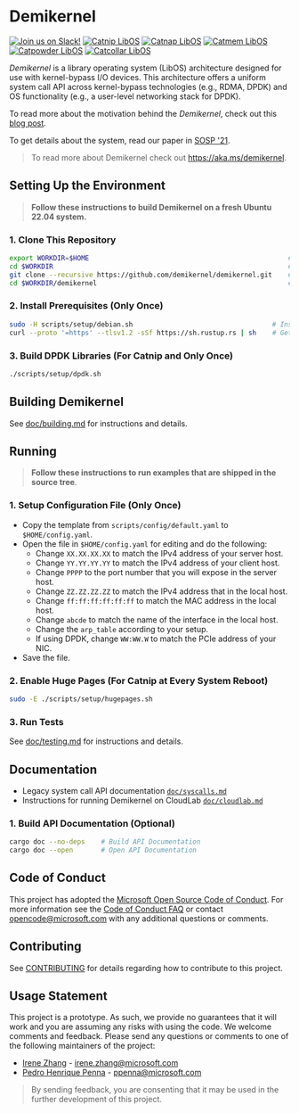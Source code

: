 # Demikernel

[![Join us on Slack!](https://img.shields.io/badge/chat-on%20Slack-e01563.svg)](https://join.slack.com/t/demikernel/shared_invite/zt-11i6lgaw5-HFE_IAls7gUX3kp1XSab0g)
[![Catnip LibOS](https://github.com/demikernel/demikernel/actions/workflows/catnip.yml/badge.svg)](https://github.com/demikernel/demikernel/actions/workflows/catnip.yml)
[![Catnap LibOS](https://github.com/demikernel/demikernel/actions/workflows/catnap.yml/badge.svg)](https://github.com/demikernel/demikernel/actions/workflows/catnap.yml)
[![Catmem LibOS](https://github.com/demikernel/demikernel/actions/workflows/catmem.yml/badge.svg)](https://github.com/demikernel/demikernel/actions/workflows/catmem.yml)
[![Catpowder LibOS](https://github.com/demikernel/demikernel/actions/workflows/catpowder.yml/badge.svg)](https://github.com/demikernel/demikernel/actions/workflows/catpowder.yml)
[![Catcollar LibOS](https://github.com/demikernel/demikernel/actions/workflows/catcollar.yml/badge.svg)](https://github.com/demikernel/demikernel/actions/workflows/catcollar.yml)

_Demikernel_ is a library operating system (LibOS) architecture designed for use
with kernel-bypass I/O devices. This architecture offers a uniform system call
API across kernel-bypass technologies (e.g., RDMA, DPDK) and OS functionality
(e.g., a user-level networking stack for DPDK).

To read more about the motivation behind the _Demikernel_, check out
this [blog
post](http://irenezhang.net/blog/2019/05/21/demikernel.html).

To get details about the system, read our paper in [SOSP '21](https://doi.org/10.1145/3477132.3483569).

> To read more about Demikernel check out <https://aka.ms/demikernel>.

## Setting Up the Environment

> **Follow these instructions to build Demikernel on a fresh Ubuntu 22.04 system.**

### 1. Clone This Repository

```bash
export WORKDIR=$HOME                                                  # Change this to whatever you want.
cd $WORKDIR                                                           # Switch to working directory.
git clone --recursive https://github.com/demikernel/demikernel.git    # Recursive clone.
cd $WORKDIR/demikernel                                                # Switch to repository's source tree.
```

### 2. Install Prerequisites (Only Once)

```bash
sudo -H scripts/setup/debian.sh                                   # Install third party libraries.
curl --proto '=https' --tlsv1.2 -sSf https://sh.rustup.rs | sh    # Get Rust toolchain.
```

### 3. Build DPDK Libraries (For Catnip and Only Once)

```bash
./scripts/setup/dpdk.sh
```

## Building Demikernel

See [doc/building.md](./doc/building.md) for instructions and details.

## Running

> **Follow these instructions to run examples that are shipped in the source tree**.

### 1. Setup Configuration File (Only Once)

- Copy the template from `scripts/config/default.yaml` to `$HOME/config.yaml`.
- Open the file in `$HOME/config.yaml` for editing and do the following:
  - Change `XX.XX.XX.XX` to match the IPv4 address of your server host.
  - Change `YY.YY.YY.YY` to match the IPv4 address of your client host.
  - Change `PPPP` to the port number that you will expose in the server host.
  - Change `ZZ.ZZ.ZZ.ZZ` to match the IPv4 address that in the local host.
  - Change `ff:ff:ff:ff:ff:ff` to match the MAC address in the local host.
  - Change `abcde` to match the name of the interface in the local host.
  - Change the `arp_table` according to your setup.
  - If using DPDK, change `WW:WW.W` to match the PCIe address of your NIC.
- Save the file.

### 2. Enable Huge Pages (For Catnip at Every System Reboot)

```bash
sudo -E ./scripts/setup/hugepages.sh
```

### 3. Run Tests

See [doc/testing.md](./doc/testing.md) for instructions and details.

## Documentation

- Legacy system call API documentation [`doc/syscalls.md`](./doc/syscalls.md)
- Instructions for running Demikernel on CloudLab [`doc/cloudlab.md`](./doc/cloudlab.md)

### 1. Build API Documentation (Optional)

```bash
cargo doc --no-deps    # Build API Documentation
cargo doc --open       # Open API Documentation
```

## Code of Conduct

This project has adopted the [Microsoft Open Source Code of Conduct](https://opensource.microsoft.com/codeofconduct/).
For more information see the [Code of Conduct FAQ](https://opensource.microsoft.com/codeofconduct/faq/)
or contact [opencode@microsoft.com](mailto:opencode@microsoft.com) with any additional questions or comments.

## Contributing

See [CONTRIBUTING](./CONTRIBUTING.md) for details regarding how to contribute
to this project.

## Usage Statement

This project is a prototype. As such, we provide no guarantees that it will
work and you are assuming any risks with using the code. We welcome comments
and feedback. Please send any questions or comments to one of the following
maintainers of the project:

- [Irene Zhang](https://github.com/iyzhang) - [irene.zhang@microsoft.com](mailto:irene.zhang@microsoft.com)
- [Pedro Henrique Penna](https://github.com/ppenna) - [ppenna@microsoft.com](mailto:ppenna@microsoft.com)

> By sending feedback, you are consenting that it may be used  in the further
> development of this project.
